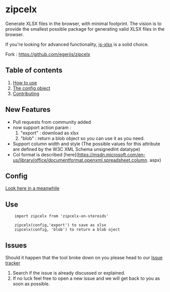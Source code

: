 zipcelx
=======

Generate XLSX files in the browser, with minimal footprint. The vision is to provide the smallest possible package for generating valid XLSX files in the browser.

If you're looking for advanced functionality, [js-xlsx](https://github.com/SheetJS/js-xlsx) is a solid choice.

Fork : https://github.com/egeriis/zipcelx

## Table of contents
1. [How to use](https://github.com/dixieio/zipcelx/wiki/How-to-use)
2. [The config object](https://github.com/dixieio/zipcelx/wiki/The-config-object)
3. [Contributing](https://github.com/dixieio/zipcelx/wiki/Contributing)

## New Features
* Pull requests from community added 
* now support action param  : 
    1. "export" : download as xlsx   
    2. "blob" : return a blob object so you can use it as you need.
* Support column width and style (The possible values for this attribute are defined by the W3C XML Schema unsignedInt datatype)
* Col format is described [here](https://msdn.microsoft.com/en-us/library/office/documentformat.openxml.spreadsheet.column. aspx)

## Config
[Look here in a meanwhile](https://github.com/egeriis/zipcelx/wiki/The-config-object) 

## Use
    
        import zipcelx from 'zipcelx-on-steroids'

        zipcelx(config,'export') to save as xlsx
        zipcelx(config, 'blob') to return a blob oject


## Issues
Should it happen that the tool broke down on you please head to our [Issue tracker](https://github.com/DavidRamos015/zipcelx-on-steroids/issues)
1. Search if the issue is already discussed or explained.
2. If no luck feel free to open a new issue and we will get back to you as soon as possible.
